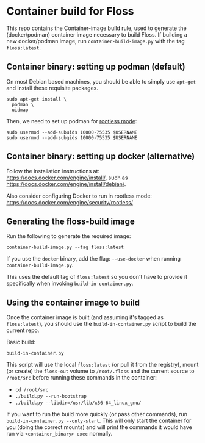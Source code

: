 # Container build for Floss

This repo contains the Container-image build rule, used to generate the
(docker/podman) container image necessary to build Floss. If building a new
docker/podman image, run `container-build-image.py` with the tag `floss:latest`.

## Container binary: setting up podman (default)

On most Debian based machines, you should be able to simply use `apt-get` and
install these requisite packages.
```
sudo apt-get install \
  podman \
  uidmap
```

Then, we need to set up podman for [rootless
mode](https://docs.podman.io/en/latest/markdown/podman.1.html#rootless-mode):
```
sudo usermod --add-subuids 10000-75535 $USERNAME
sudo usermod --add-subgids 10000-75535 $USERNAME
```

## Container binary: setting up docker (alternative)

Follow the installation instructions at:
https://docs.docker.com/engine/install/, such as
https://docs.docker.com/engine/install/debian/.

Also consider configuring Docker to run in rootless mode:
https://docs.docker.com/engine/security/rootless/

## Generating the floss-build image

Run the following to generate the required image:
```
container-build-image.py --tag floss:latest
```

If you use the `docker` binary, add the flag: `--use-docker` when running
`container-build-image.py`.

This uses the default tag of `floss:latest` so you don't have to provide it
specifically when invoking `build-in-container.py`.

## Using the container image to build

Once the container image is built (and assuming it's tagged as `floss:latest`), you
should use the `build-in-container.py` script to build the current repo.

Basic build:
```
build-in-container.py
```

This script will use the local `floss:latest` (or pull it from the registry),
mount (or create) the `floss-out` volume to `/root/.floss` and the current
source to `/root/src` before running these commands in the container:

* `cd /root/src`
* `./build.py --run-bootstrap`
* `./build.py --libdir=/usr/lib/x86-64_linux_gnu/`

If you want to run the build more quickly (or pass other commands), run
`build-in-container.py --only-start`. This will only start the container for you
(doing the correct mounts) and will print the commands it would have run via
`<container_binary> exec` normally.
